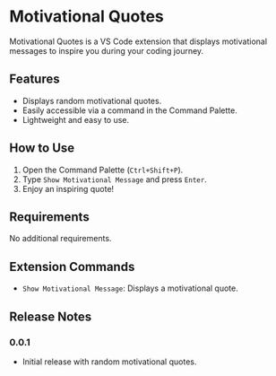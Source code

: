 # Motivational Quotes

Motivational Quotes is a VS Code extension that displays motivational messages to inspire you during your coding journey.

## Features

- Displays random motivational quotes.
- Easily accessible via a command in the Command Palette.
- Lightweight and easy to use.

## How to Use

1. Open the Command Palette (`Ctrl+Shift+P`).
2. Type `Show Motivational Message` and press `Enter`.
3. Enjoy an inspiring quote!

## Requirements

No additional requirements.

## Extension Commands

- `Show Motivational Message`: Displays a motivational quote.

## Release Notes

### 0.0.1

- Initial release with random motivational quotes.
